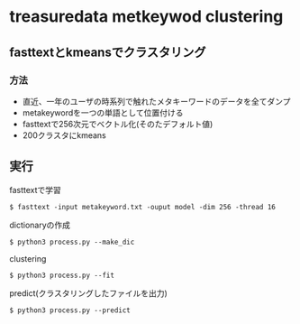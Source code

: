 # treasuredata metkeywod clustering

## fasttextとkmeansでクラスタリング

### 方法
- 直近、一年のユーザの時系列で触れたメタキーワードのデータを全てダンプ
- metakeywordを一つの単語として位置付ける
- fasttextで256次元でベクトル化(そのたデフォルト値)
- 200クラスタにkmeans

## 実行
fasttextで学習
```cosnole
$ fasttext -input metakeyword.txt -ouput model -dim 256 -thread 16
```
dictionaryの作成
```console
$ python3 process.py --make_dic
```
clustering
```console
$ python3 process.py --fit
```
predict(クラスタリングしたファイルを出力)
```console
$ python3 process.py --predict
```
